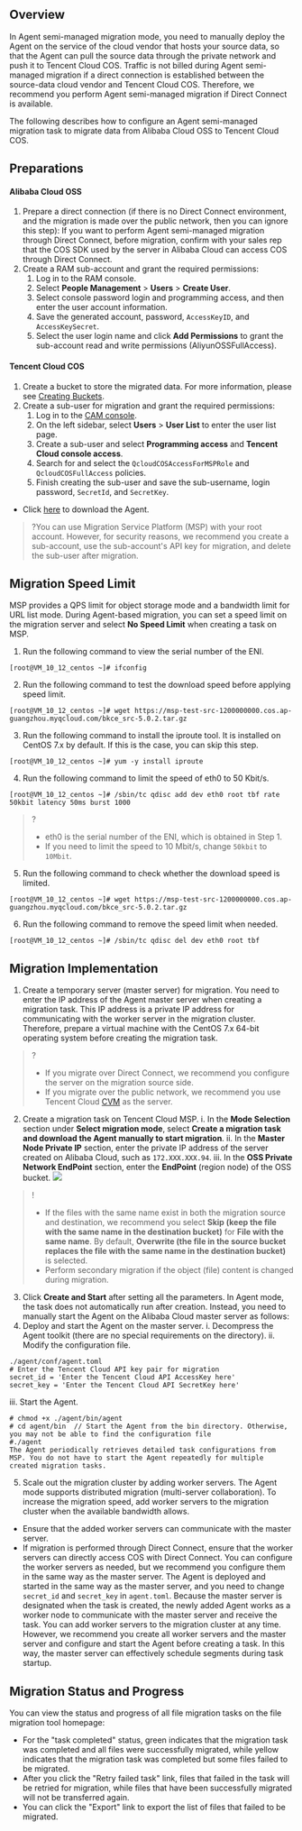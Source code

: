 

## Overview
In Agent semi-managed migration mode, you need to manually deploy the Agent on the service of the cloud vendor that hosts your source data, so that the Agent can pull the source data through the private network and push it to Tencent Cloud COS.
Traffic is not billed during Agent semi-managed migration if a direct connection is established between the source-data cloud vendor and Tencent Cloud COS. Therefore, we recommend you perform Agent semi-managed migration if Direct Connect is available.

The following describes how to configure an Agent semi-managed migration task to migrate data from Alibaba Cloud OSS to Tencent Cloud COS.


## Preparations
#### Alibaba Cloud OSS
1. Prepare a direct connection (if there is no Direct Connect environment, and the migration is made over the public network, then you can ignore this step):
If you want to perform Agent semi-managed migration through Direct Connect, before migration, confirm with your sales rep that the COS SDK used by the server in Alibaba Cloud can access COS through Direct Connect.
2. Create a RAM sub-account and grant the required permissions:
	1. Log in to the RAM console.
	2. Select **People Management** > **Users** > **Create User**.
	3. Select console password login and programming access, and then enter the user account information.
	4. Save the generated account, password, `AccessKeyID`, and `AccessKeySecret`.
	5. Select the user login name and click **Add Permissions** to grant the sub-account read and write permissions (AliyunOSSFullAccess).

#### Tencent Cloud COS
1. Create a bucket to store the migrated data. For more information, please see [Creating Buckets](https://intl.cloud.tencent.com/document/product/436/13309).
2. Create a sub-user for migration and grant the required permissions:
	1. 	Log in to the [CAM console](https://console.cloud.tencent.com/cam/overview).
	2. 	On the left sidebar, select **Users** > **User List** to enter the user list page.
	3. 	Create a sub-user and select **Programming access** and **Tencent Cloud console access**.
	4. 	Search for and select the `QcloudCOSAccessForMSPRole` and `QcloudCOSFullAccess` policies.
	5. 	Finish creating the sub-user and save the sub-username, login password, `SecretId`, and `SecretKey`.
- Click [here](https://migrate-1256125716.cos.ap-guangzhou.myqcloud.com/agent/agent.zip) to download the Agent.

>?You can use Migration Service Platform (MSP) with your root account. However, for security reasons, we recommend you create a sub-account, use the sub-account's API key for migration, and delete the sub-user after migration.

## Migration Speed Limit
MSP provides a QPS limit for object storage mode and a bandwidth limit for URL list mode. During Agent-based migration, you can set a speed limit on the migration server and select **No Speed Limit** when creating a task on MSP.
1. 	Run the following command to view the serial number of the ENI.
```
[root@VM_10_12_centos ~]# ifconfig
```
2. Run the following command to test the download speed before applying speed limit.
```
[root@VM_10_12_centos ~]# wget https://msp-test-src-1200000000.cos.ap-guangzhou.myqcloud.com/bkce_src-5.0.2.tar.gz
```
3. 	Run the following command to install the iproute tool. It is installed on CentOS 7.x by default. If this is the case, you can skip this step.
```
[root@VM_10_12_centos ~]# yum -y install iproute
```
4. Run the following command to limit the speed of eth0 to 50 Kbit/s.
```
[root@VM_10_12_centos ~]# /sbin/tc qdisc add dev eth0 root tbf rate 50kbit latency 50ms burst 1000
```
>?
>- eth0 is the serial number of the ENI, which is obtained in Step 1.
>- If you need to limit the speed to 10 Mbit/s, change `50kbit` to `10Mbit`.
5. 	Run the following command to check whether the download speed is limited.
```
[root@VM_10_12_centos ~]# wget https://msp-test-src-1200000000.cos.ap-guangzhou.myqcloud.com/bkce_src-5.0.2.tar.gz
```
6. 	Run the following command to remove the speed limit when needed.
```
[root@VM_10_12_centos ~]# /sbin/tc qdisc del dev eth0 root tbf
```

## Migration Implementation
1. 	Create a temporary server (master server) for migration.
You need to enter the IP address of the Agent master server when creating a migration task. This IP address is a private IP address for communicating with the worker server in the migration cluster. Therefore, prepare a virtual machine with the CentOS 7.x 64-bit operating system before creating the migration task.
>?
>- If you migrate over Direct Connect, we recommend you configure the server on the migration source side.
>- If you migrate over the public network, we recommend you use Tencent Cloud [CVM](https://intl.cloud.tencent.com/zh/document/product/213) as the server.
2. 	Create a migration task on Tencent Cloud MSP.
i. 	In the **Mode Selection** section under **Select migration mode**, select **Create a migration task and download the Agent manually to start migration**.
ii. In the **Master Node Private IP** section, enter the private IP address of the server created on Alibaba Cloud, such as `172.XXX.XXX.94`.
iii. 	In the **OSS Private Network EndPoint** section, enter the **EndPoint** (region node) of the OSS bucket.
![](https://main.qcloudimg.com/raw/aacc6697dd8a170f0fb946a6be42bb2f.png)
>!
>- If the files with the same name exist in both the migration source and destination, we recommend you select **Skip (keep the file with the same name in the destination bucket)** for **File with the same name**. By default, **Overwrite (the file in the source bucket replaces the file with the same name in the destination bucket)** is selected.
>- Perform secondary migration if the object (file) content is changed during migration.
3. 	Click **Create and Start** after setting all the parameters. In Agent mode, the task does not automatically run after creation. Instead, you need to manually start the Agent on the Alibaba Cloud master server as follows:
4. 	Deploy and start the Agent on the master server.
i. 	Decompress the Agent toolkit (there are no special requirements on the directory).
ii. 	Modify the configuration file.
```
./agent/conf/agent.toml
# Enter the Tencent Cloud API key pair for migration
secret_id = 'Enter the Tencent Cloud API AccessKey here'
secret_key = 'Enter the Tencent Cloud API SecretKey here'
```
iii. 	Start the Agent.
```
# chmod +x ./agent/bin/agent
# cd agent/bin  // Start the Agent from the bin directory. Otherwise, you may not be able to find the configuration file
#./agent
The Agent periodically retrieves detailed task configurations from MSP. You do not have to start the Agent repeatedly for multiple created migration tasks.
```
5. 	Scale out the migration cluster by adding worker servers.
The Agent mode supports distributed migration (multi-server collaboration). To increase the migration speed, add worker servers to the migration cluster when the available bandwidth allows.
 - Ensure that the added worker servers can communicate with the master server.
 - If migration is performed through Direct Connect, ensure that the worker servers can directly access COS with Direct Connect.
You can configure the worker servers as needed, but we recommend you configure them in the same way as the master server. The Agent is deployed and started in the same way as the master server, and you need to change `secret_id` and `secret_key` in `agent.toml`. Because the master server is designated when the task is created, the newly added Agent works as a worker node to communicate with the master server and receive the task.
You can add worker servers to the migration cluster at any time. However, we recommend you create all worker servers and the master server and configure and start the Agent before creating a task. In this way, the master server can effectively schedule segments during task startup.

## Migration Status and Progress
You can view the status and progress of all file migration tasks on the file migration tool homepage:
 - For the "task completed" status, green indicates that the migration task was completed and all files were successfully migrated, while yellow indicates that the migration task was completed but some files failed to be migrated.
 - After you click the "Retry failed task" link, files that failed in the task will be retried for migration, while files that have been successfully migrated will not be transferred again.
 - You can click the "Export" link to export the list of files that failed to be migrated.




